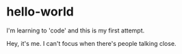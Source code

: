 # hello-world
I'm learning to 'code' and this is my first attempt.

Hey, it's me. I can't focus when there's people talking close.
